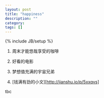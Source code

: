 ```yaml
---
layout: post
title: "happiness"
description: ""
category: 
tags: []
---
```

{% include JB/setup %}

1. 周末才能悠哉享受的咖啡

2. 好看的电影

3. 梦想值充满的宇宙兄弟

4. [钱满有劲的小文][http://jianshu.io/p/5xxqvs]

tbc
